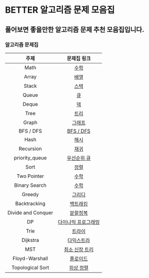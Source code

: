 # BETTER 알고리즘 문제 모음집 
## 풀어보면 좋을만한 알고리즘 문제 추천 모음집입니다.
### 알고리즘 문제집

| 주제 | 문제집 링크 |
| :--: | :--: |
| Math  | [수학](./Math.md)|
| Array | [배열](./Array.md) |
| Stack | [스택](./Stack.md)|
| Queue | [큐](./Queue.md)|
| Deque | [덱](./Deque.md)|
| Tree  | [트리](./Tree.md)|
| Graph | [그래프](./Greph.md)|
| BFS / DFS | [BFS / DFS](./BFS_DFS.md)|
| Hash | [해시](./Hash.md)|
| Recursion | [재귀](./Recursion.md)|
| priority_queue | [우선순위 큐](./priority_queue.md)|
| Sort | [정렬](./Sort.md)|
| Two Pointer | [수학](./Math.md)|
| Binary Search| [수학](./Math.md)|
| Greedy | [그리디](./Greedy.md)|
| Backtracking | [백트래킹](./Backtracking.md)|
| Divide and Conquer | [분할정복](./Divide_and_Conquer.md)|
| DP| [다이나믹 프로그래밍](./DP.md)|
| Trie | [트라이](./Tree.md)|
| Dijkstra | [다익스트라](./Dijkstra.md)|
| MST | [최소 신장 트리](./MST.md)|
| Floyd-Warshall | [플로이드](./Floyd_Warshall.md)|
| Topological Sort | [위상 정렬](./Topological_Sort.md)|
